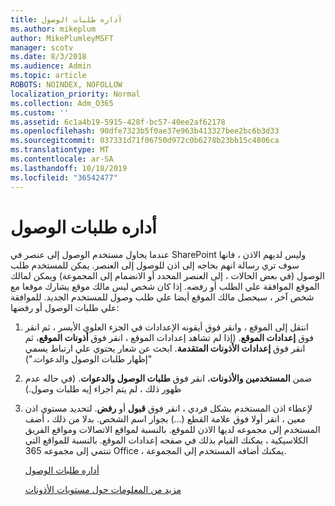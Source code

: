 ```yaml
---
title: أداره طلبات الوصول
ms.author: mikeplum
author: MikePlumleyMSFT
manager: scotv
ms.date: 8/3/2018
ms.audience: Admin
ms.topic: article
ROBOTS: NOINDEX, NOFOLLOW
localization_priority: Normal
ms.collection: Adm_O365
ms.custom: ''
ms.assetid: 6c1a4b19-5915-428f-bc57-40ee2af62178
ms.openlocfilehash: 90dfe7323b5f0ae37e963b413327bee2bc6b3d33
ms.sourcegitcommit: 037331d71f06750d972c0b6278b23bb15c4806ca
ms.translationtype: MT
ms.contentlocale: ar-SA
ms.lasthandoff: 10/18/2019
ms.locfileid: "36542477"
---
```

# <a name="manage-access-requests"></a>أداره طلبات الوصول

عندما يحاول مستخدم الوصول إلى عنصر في SharePoint وليس لديهم الاذن ، فانها سوف تري رسالة انهم بحاجه إلى اذن للوصول إلى العنصر. يمكن للمستخدم طلب الوصول (في بعض الحالات ، إلى العنصر المحدد أو الانضمام إلى المجموعة) ويمكن لمالك الموقع الموافقة علي الطلب أو رفضه. إذا كان شخص ليس مالك موقع يشارك موقعا مع شخص آخر ، سيحصل مالك الموقع أيضا علي طلب وصول للمستخدم الجديد. للموافقة علي طلبات الوصول أو رفضها:
  
1. انتقل إلى الموقع ، وانقر فوق أيقونه الإعدادات في الجزء العلوي الأيسر ، ثم انقر فوق **إعدادات الموقع**. (إذا لم تشاهد إعدادات الموقع ، انقر فوق **أذونات الموقع**، ثم انقر فوق **إعدادات الأذونات المتقدمة**. ابحث عن شعار يحتوي علي ارتباط يسمي "إظهار طلبات الوصول والدعوات.")
    
2. ضمن **المستخدمين والأذونات**، انقر فوق **طلبات الوصول والدعوات**. (في حاله عدم ظهور ذلك ، لم يتم اجراء إيه طلبات وصول.)
    
3. لإعطاء اذن المستخدم بشكل فردي ، انقر فوق **قبول** أو **رفض**. لتحديد مستوي اذن معين ، انقر أولا فوق علامة القطع (...) بجوار اسم الشخص. بدلا من ذلك ، أضف المستخدم إلى مجموعه لديها الاذن للموقع. بالنسبة لمواقع الاتصالات ومواقع الفريق الكلاسيكية ، يمكنك القيام بذلك في صفحه إعدادات الموقع. بالنسبة للمواقع التي تنتمي إلى مجموعه 365 Office ، يمكنك أضافه المستخدم إلى المجموعة.
    
    [أداره طلبات الوصول](https://go.microsoft.com/fwlink/?linkid=2008747)
    
    [مزيد من المعلومات حول مستويات الأذونات](https://go.microsoft.com/fwlink/?linkid=867071)
    

